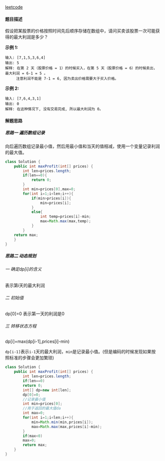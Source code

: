 [leetcode](https://leetcode-cn.com/problems/gu-piao-de-zui-da-li-run-lcof/)

#### 题目描述

假设把某股票的价格按照时间先后顺序存储在数组中，请问买卖该股票一次可能获得的最大利润是多少？

 **示例 1:**

```
输入: [7,1,5,3,6,4]
输出: 5
解释: 在第 2 天（股票价格 = 1）的时候买入，在第 5 天（股票价格 = 6）的时候卖出，最大利润 = 6-1 = 5 。
     注意利润不能是 7-1 = 6, 因为卖出价格需要大于买入价格。
```

**示例 2:**

```
输入: [7,6,4,3,1]
输出: 0
解释: 在这种情况下, 没有交易完成, 所以最大利润为 0。
```

#### 解题思路

##### 思路一 遍历数组记录

 向后遍历数组记录最小值，然后用最小值和当天的值相减，使用一个变量记录利润的最大值。

```java
class Solution {
    public int maxProfit(int[] prices) {
        int len=prices.length;
        if(len==0){
            return 0;
        }
        int min=prices[0],max=0;
        for(int i=1;i<len;i++){
            if(min>prices[i]){
                min=prices[i];
            }
            else{
                int temp=prices[i]-min;
                max=Math.max(max,temp);
            }
        }
    return max;
    }
}
```

##### 思路二 动态规划

###### 一 确定dp[i]的含义 

表示第i天的最大利润

###### 二 初始值

dp[0]=0 表示第一天的利润是0

###### 三 转移状态方程

dp[i]=max(dp[i-1],prices[i]-min)	

`dp[i-1]`表示`i-1`天的最大利润，`min`是记录最小值。(但是编码的时候发现如果按照标准的步骤会更加繁琐)

```java
class Solution {
    public int maxProfit(int[] prices) {
        int len=prices.length;
        if(len==0)
        return 0;
        int[] dp=new int[len];
        dp[0]=0;
        //记录最小值
        int min=prices[0];
        //用于返回的最大值da
        int max=0;
        for(int i=1;i<len;i++){
            min=Math.min(min,prices[i]); 
            max=Math.max(max,prices[i]-min);
        }
        if(max<0)
        max=0;
        return max;
    }
}
```


